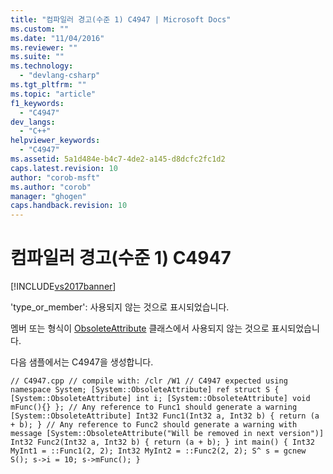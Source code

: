 ```yaml
---
title: "컴파일러 경고(수준 1) C4947 | Microsoft Docs"
ms.custom: ""
ms.date: "11/04/2016"
ms.reviewer: ""
ms.suite: ""
ms.technology: 
  - "devlang-csharp"
ms.tgt_pltfrm: ""
ms.topic: "article"
f1_keywords: 
  - "C4947"
dev_langs: 
  - "C++"
helpviewer_keywords: 
  - "C4947"
ms.assetid: 5a1d484e-b4c7-4de2-a145-d8dcfc2fc1d2
caps.latest.revision: 10
author: "corob-msft"
ms.author: "corob"
manager: "ghogen"
caps.handback.revision: 10
---
```

# 컴파일러 경고(수준 1) C4947
[!INCLUDE[vs2017banner](../../assembler/inline/includes/vs2017banner.md)]

'type\_or\_member': 사용되지 않는 것으로 표시되었습니다.  
  
 멤버 또는 형식이 [ObsoleteAttribute](frlrfSystemObsoleteAttributeClassTopic) 클래스에서 사용되지 않는 것으로 표시되었습니다.  
  
 다음 샘플에서는 C4947을 생성합니다.  
  
```  
// C4947.cpp // compile with: /clr /W1 // C4947 expected using namespace System; [System::ObsoleteAttribute] ref struct S { [System::ObsoleteAttribute] int i; [System::ObsoleteAttribute] void mFunc(){} }; // Any reference to Func1 should generate a warning [System::ObsoleteAttribute] Int32 Func1(Int32 a, Int32 b) { return (a + b); } // Any reference to Func2 should generate a warning with  message [System::ObsoleteAttribute("Will be removed in next version")] Int32 Func2(Int32 a, Int32 b) { return (a + b); } int main() { Int32 MyInt1 = ::Func1(2, 2); Int32 MyInt2 = ::Func2(2, 2); S^ s = gcnew S(); s->i = 10; s->mFunc(); }  
```